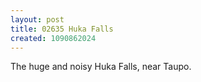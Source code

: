```yaml
---
layout: post
title: 02635 Huka Falls
created: 1090862024
---
```

The huge and noisy Huka Falls, near Taupo.

